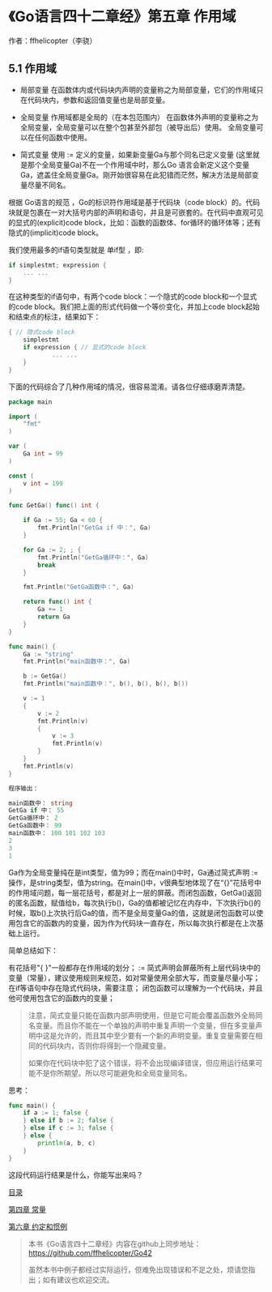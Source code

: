# 《Go语言四十二章经》第五章 作用域

作者：ffhelicopter（李骁）

## 5.1 作用域
* 局部变量
在函数体内或代码块内声明的变量称之为局部变量，它们的作用域只在代码块内，参数和返回值变量也是局部变量。

* 全局变量
作用域都是全局的（在本包范围内）
在函数体外声明的变量称之为全局变量，全局变量可以在整个包甚至外部包（被导出后）使用。
全局变量可以在任何函数中使用。

* 简式变量
使用 := 定义的变量，如果新变量Ga与那个同名已定义变量 (这里就是那个全局变量Ga)不在一个作用域中时，那么Go 语言会新定义这个变量Ga，遮盖住全局变量Ga。刚开始很容易在此犯错而茫然，解决方法是局部变量尽量不同名。

根据 Go语言的规范 ，Go的标识符作用域是基于代码块（code block）的。代码块就是包裹在一对大括号内部的声明和语句，并且是可嵌套的。在代码中直观可见的显式的(explicit)code block，比如：函数的函数体、for循环的循环体等；还有隐式的(implicit)code block。

我们使用最多的if语句类型就是 单if型 ，即:

```go
if simplestmt; expression {
    ... ...
}
```

在这种类型的if语句中，有两个code block：一个隐式的code block和一个显式的code block。我们把上面的形式代码做一个等价变化，并加上code block起始和结束点的标注，结果如下：

```go
{ // 隐式code block
    simplestmt
    if expression { // 显式的code block
            ... ...
    } 
} 
```

下面的代码综合了几种作用域的情况，很容易混淆。请各位仔细琢磨弄清楚。

```go
package main

import (
	"fmt"
)

var (
	Ga int = 99
)

const (
	v int = 199
)

func GetGa() func() int {

	if Ga := 55; Ga < 60 {
		fmt.Println("GetGa if 中：", Ga)
	}

	for Ga := 2; ; {
		fmt.Println("GetGa循环中：", Ga)
		break
	}

	fmt.Println("GetGa函数中：", Ga)

	return func() int {
		Ga += 1
		return Ga
	}
}

func main() {
	Ga := "string"
	fmt.Println("main函数中：", Ga)

	b := GetGa()
	fmt.Println("main函数中：", b(), b(), b(), b())

	v := 1
	{
		v := 2
		fmt.Println(v)
		{
			v := 3
			fmt.Println(v)
		}
	}
	fmt.Println(v)
}


```

```go
程序输出：

main函数中： string
GetGa if 中： 55
GetGa循环中： 2
GetGa函数中： 99
main函数中： 100 101 102 103
2
3
1

```

Ga作为全局变量纯在是int类型，值为99；而在main()中时，Ga通过简式声明 := 操作，是string类型，值为string。在main()中，v很典型地体现了在“{}”花括号中的作用域问题，每一层花括号，都是对上一层的屏蔽。而闭包函数，GetGa()返回的匿名函数，赋值给b，每次执行b()，Ga的值都被记忆在内存中，下次执行b()的时候，取b()上次执行后Ga的值，而不是全局变量Ga的值，这就是闭包函数可以使用包含它的函数内的变量，因为作为代码块一直存在，所以每次执行都是在上次基础上运行。

简单总结如下：

有花括号"{ }"一般都存在作用域的划分；
:= 简式声明会屏蔽所有上层代码块中的变量（常量），建议使用规则来规范，如对常量使用全部大写，而变量尽量小写；
在if等语句中存在隐式代码块，需要注意；
闭包函数可以理解为一个代码块，并且他可使用包含它的函数内的变量；

>注意，简式变量只能在函数内部声明使用，但是它可能会覆盖函数外全局同名变量。而且你不能在一个单独的声明中重复声明一个变量，但在多变量声明中这是允许的，而且其中至少要有一个新的声明变量。重复变量需要在相同的代码块内，否则你将得到一个隐藏变量。
>
>如果你在代码块中犯了这个错误，将不会出现编译错误，但应用运行结果可能不是你所期望。所以尽可能避免和全局变量同名。

思考：

```go
func main() {
    if a := 1; false {
    } else if b := 2; false {
    } else if c := 3; false {
    } else {
        println(a, b, c)
    }
}

```

这段代码运行结果是什么，你能写出来吗？




[目录](https://github.com/ffhelicopter/Go42/blob/master/SUMMARY.md)

[第四章 常量](https://github.com/ffhelicopter/Go42/blob/master/content/42_04_const.md)

[第六章 约定和惯例](https://github.com/ffhelicopter/Go42/blob/master/content/42_06_convention.md)



>本书《Go语言四十二章经》内容在github上同步地址：https://github.com/ffhelicopter/Go42 
>
>虽然本书中例子都经过实际运行，但难免出现错误和不足之处，烦请您指出；如有建议也欢迎交流。
 